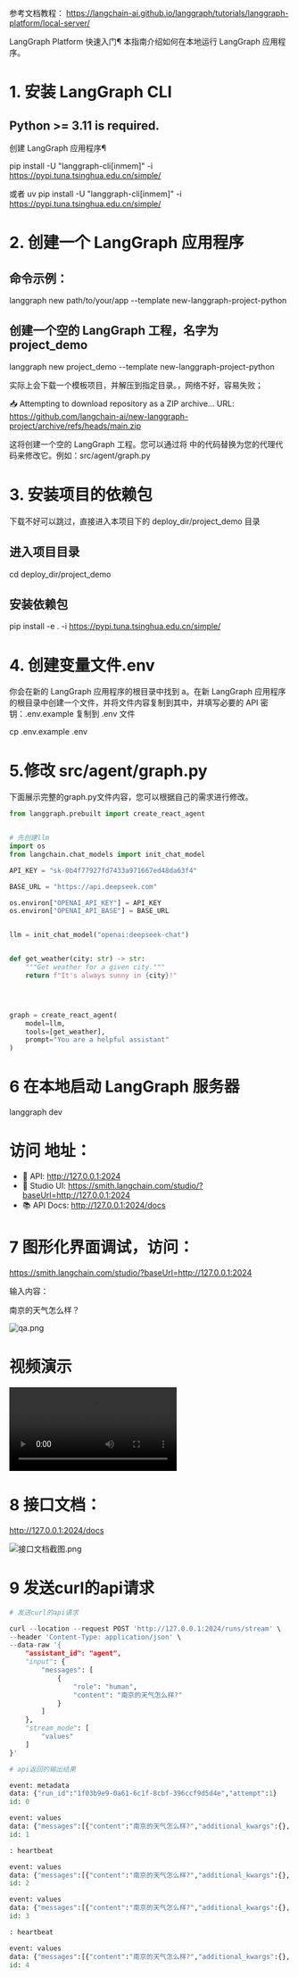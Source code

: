 参考文档教程：
https://langchain-ai.github.io/langgraph/tutorials/langgraph-platform/local-server/

LangGraph Platform 快速入门¶
本指南介绍如何在本地运行 LangGraph 应用程序。


# 1. 安装 LangGraph CLI
##  Python >= 3.11 is required.

创建 LangGraph 应用程序¶

pip install -U "langgraph-cli[inmem]"  -i https://pypi.tuna.tsinghua.edu.cn/simple/

或者
uv pip install -U "langgraph-cli[inmem]"  -i https://pypi.tuna.tsinghua.edu.cn/simple/

# 2. 创建一个 LangGraph 应用程序
## 命令示例：

langgraph new path/to/your/app --template new-langgraph-project-python

## 创建一个空的 LangGraph 工程，名字为 project_demo

langgraph new  project_demo  --template new-langgraph-project-python


实际上会下载一个模板项目，并解压到指定目录。，网络不好，容易失败；

📥 Attempting to download repository as a ZIP archive...
URL: https://github.com/langchain-ai/new-langgraph-project/archive/refs/heads/main.zip


这将创建一个空的 LangGraph 工程。您可以通过将 中的代码替换为您的代理代码来修改它。例如：src/agent/graph.py

# 3. 安装项目的依赖包

下载不好可以跳过，直接进入本项目下的 deploy_dir/project_demo 目录
## 进入项目目录
cd  deploy_dir/project_demo


## 安装依赖包

pip install -e .  -i https://pypi.tuna.tsinghua.edu.cn/simple/




# 4. 创建变量文件.env

你会在新的 LangGraph 应用程序的根目录中找到 a。在新 LangGraph 应用程序的根目录中创建一个文件，并将文件内容复制到其中，并填写必要的 API 密钥：.env.example  复制到  .env  文件


cp .env.example .env





# 5.修改 src/agent/graph.py
下面展示完整的graph.py文件内容，您可以根据自己的需求进行修改。


```python
from langgraph.prebuilt import create_react_agent


# 先创建llm
import os
from langchain.chat_models import init_chat_model

API_KEY = "sk-0b4f77927fd7433a971667ed48da63f4"

BASE_URL = "https://api.deepseek.com"

os.environ["OPENAI_API_KEY"] = API_KEY
os.environ["OPENAI_API_BASE"] = BASE_URL


llm = init_chat_model("openai:deepseek-chat")


def get_weather(city: str) -> str:
    """Get weather for a given city."""
    return f"It's always sunny in {city}!"




graph = create_react_agent(
    model=llm,
    tools=[get_weather],
    prompt="You are a helpful assistant"
)
```




# 6 在本地启动 LangGraph 服务器



langgraph dev


# 访问 地址：
- 🚀 API: http://127.0.0.1:2024
- 🎨 Studio UI: https://smith.langchain.com/studio/?baseUrl=http://127.0.0.1:2024
- 📚 API Docs: http://127.0.0.1:2024/docs




# 7 图形化界面调试，访问：
https://smith.langchain.com/studio/?baseUrl=http://127.0.0.1:2024





输入内容：

南京的天气怎么样？

![qa.png](qa.png)


# 视频演示
![yanshi.mp4](langshi.mp4)



# 8 接口文档：
http://127.0.0.1:2024/docs


![接口文档截图.png](jiekouwendang.png)

# 9 发送curl的api请求


```python
# 发送curl的api请求

curl --location --request POST 'http://127.0.0.1:2024/runs/stream' \
--header 'Content-Type: application/json' \
--data-raw '{
    "assistant_id": "agent",
    "input": {
        "messages": [
            {
                "role": "human",
                "content": "南京的天气怎么样?"
            }
        ]
    },
    "stream_mode": [
        "values"
    ]
}'
```


```python
# api返回的输出结果

event: metadata
data: {"run_id":"1f03b9e9-0a61-6c1f-8cbf-396ccf9d5d4e","attempt":1}
id: 0

event: values
data: {"messages":[{"content":"南京的天气怎么样?","additional_kwargs":{},"response_metadata":{},"type":"human","name":null,"id":"a2fbfecb-360b-494d-a740-c4adb4ba0b02","example":false}]}
id: 1

: heartbeat

event: values
data: {"messages":[{"content":"南京的天气怎么样?","additional_kwargs":{},"response_metadata":{},"type":"human","name":null,"id":"a2fbfecb-360b-494d-a740-c4adb4ba0b02","example":false},{"content":"","additional_kwargs":{"tool_calls":[{"id":"call_0_42108290-58b1-49b2-84c0-32cf4a68d3d5","function":{"arguments":"{\"city\":\"南京\"}","name":"get_weather"},"type":"function","index":0}],"refusal":null},"response_metadata":{"token_usage":{"completion_tokens":19,"prompt_tokens":107,"total_tokens":126,"completion_tokens_details":null,"prompt_tokens_details":{"audio_tokens":null,"cached_tokens":64},"prompt_cache_hit_tokens":64,"prompt_cache_miss_tokens":43},"model_name":"deepseek-chat","system_fingerprint":"fp_8802369eaa_prod0425fp8","id":"7e0548a8-60b4-46be-aa66-808f6774994a","service_tier":null,"finish_reason":"tool_calls","logprobs":null},"type":"ai","name":null,"id":"run--4abeeefd-8e32-495f-8e00-22622077b575-0","example":false,"tool_calls":[{"name":"get_weather","args":{"city":"南京"},"id":"call_0_42108290-58b1-49b2-84c0-32cf4a68d3d5","type":"tool_call"}],"invalid_tool_calls":[],"usage_metadata":{"input_tokens":107,"output_tokens":19,"total_tokens":126,"input_token_details":{"cache_read":64},"output_token_details":{}}}]}
id: 2

event: values
data: {"messages":[{"content":"南京的天气怎么样?","additional_kwargs":{},"response_metadata":{},"type":"human","name":null,"id":"a2fbfecb-360b-494d-a740-c4adb4ba0b02","example":false},{"content":"","additional_kwargs":{"tool_calls":[{"id":"call_0_42108290-58b1-49b2-84c0-32cf4a68d3d5","function":{"arguments":"{\"city\":\"南京\"}","name":"get_weather"},"type":"function","index":0}],"refusal":null},"response_metadata":{"token_usage":{"completion_tokens":19,"prompt_tokens":107,"total_tokens":126,"completion_tokens_details":null,"prompt_tokens_details":{"audio_tokens":null,"cached_tokens":64},"prompt_cache_hit_tokens":64,"prompt_cache_miss_tokens":43},"model_name":"deepseek-chat","system_fingerprint":"fp_8802369eaa_prod0425fp8","id":"7e0548a8-60b4-46be-aa66-808f6774994a","service_tier":null,"finish_reason":"tool_calls","logprobs":null},"type":"ai","name":null,"id":"run--4abeeefd-8e32-495f-8e00-22622077b575-0","example":false,"tool_calls":[{"name":"get_weather","args":{"city":"南京"},"id":"call_0_42108290-58b1-49b2-84c0-32cf4a68d3d5","type":"tool_call"}],"invalid_tool_calls":[],"usage_metadata":{"input_tokens":107,"output_tokens":19,"total_tokens":126,"input_token_details":{"cache_read":64},"output_token_details":{}}},{"content":"It's always sunny in 南京!","additional_kwargs":{},"response_metadata":{},"type":"tool","name":"get_weather","id":"2d8a9d54-ea9b-47ff-a8cc-6770dc3d5561","tool_call_id":"call_0_42108290-58b1-49b2-84c0-32cf4a68d3d5","artifact":null,"status":"success"}]}
id: 3

: heartbeat

event: values
data: {"messages":[{"content":"南京的天气怎么样?","additional_kwargs":{},"response_metadata":{},"type":"human","name":null,"id":"a2fbfecb-360b-494d-a740-c4adb4ba0b02","example":false},{"content":"","additional_kwargs":{"tool_calls":[{"id":"call_0_42108290-58b1-49b2-84c0-32cf4a68d3d5","function":{"arguments":"{\"city\":\"南京\"}","name":"get_weather"},"type":"function","index":0}],"refusal":null},"response_metadata":{"token_usage":{"completion_tokens":19,"prompt_tokens":107,"total_tokens":126,"completion_tokens_details":null,"prompt_tokens_details":{"audio_tokens":null,"cached_tokens":64},"prompt_cache_hit_tokens":64,"prompt_cache_miss_tokens":43},"model_name":"deepseek-chat","system_fingerprint":"fp_8802369eaa_prod0425fp8","id":"7e0548a8-60b4-46be-aa66-808f6774994a","service_tier":null,"finish_reason":"tool_calls","logprobs":null},"type":"ai","name":null,"id":"run--4abeeefd-8e32-495f-8e00-22622077b575-0","example":false,"tool_calls":[{"name":"get_weather","args":{"city":"南京"},"id":"call_0_42108290-58b1-49b2-84c0-32cf4a68d3d5","type":"tool_call"}],"invalid_tool_calls":[],"usage_metadata":{"input_tokens":107,"output_tokens":19,"total_tokens":126,"input_token_details":{"cache_read":64},"output_token_details":{}}},{"content":"It's always sunny in 南京!","additional_kwargs":{},"response_metadata":{},"type":"tool","name":"get_weather","id":"2d8a9d54-ea9b-47ff-a8cc-6770dc3d5561","tool_call_id":"call_0_42108290-58b1-49b2-84c0-32cf4a68d3d5","artifact":null,"status":"success"},{"content":"南京的天气是晴天！","additional_kwargs":{"refusal":null},"response_metadata":{"token_usage":{"completion_tokens":6,"prompt_tokens":146,"total_tokens":152,"completion_tokens_details":null,"prompt_tokens_details":{"audio_tokens":null,"cached_tokens":128},"prompt_cache_hit_tokens":128,"prompt_cache_miss_tokens":18},"model_name":"deepseek-chat","system_fingerprint":"fp_8802369eaa_prod0425fp8","id":"46b9d414-902a-4813-9c08-beb8f97bd54e","service_tier":null,"finish_reason":"stop","logprobs":null},"type":"ai","name":null,"id":"run--875951ca-7cd5-42c7-8df7-0a53f080513d-0","example":false,"tool_calls":[],"invalid_tool_calls":[],"usage_metadata":{"input_tokens":146,"output_tokens":6,"total_tokens":152,"input_token_details":{"cache_read":128},"output_token_details":{}}}]}
id: 4


```
